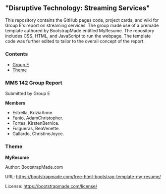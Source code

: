 
## "Disruptive Technology: Streaming Services"

This repository contains the GitHub pages code, project cards, and wiki for Group E's report on streaming services. The group made use of a premade template authored by BootstrapMade entitled MyResume. The repository includes CSS, HTML, and JavaScript to run the webpage. The template code was further edited to tailor to the overall concept of the report. 

### Contents

- [Group E](#mms-142-group-report)
- [Theme](#theme)


### MMS 142 Group Report

Submitted by Group E

**Members**

- Estrella, KriziaAnne.
- Fanio, AdamChristopher.
- Fortes, KirstenBernice.
- Fulgueras, BeaVenette.
- Gallardo, ChristineJoyce.


### Theme

**MyResume**

Author: BootstrapMade.com

URL: https://bootstrapmade.com/free-html-bootstrap-template-my-resume/

License: https://bootstrapmade.com/license/
